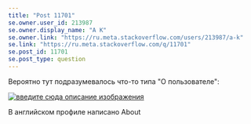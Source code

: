 ```yaml
---
title: "Post 11701"
se.owner.user_id: 213987
se.owner.display_name: "A K"
se.owner.link: "https://ru.meta.stackoverflow.com/users/213987/a-k"
se.link: "https://ru.meta.stackoverflow.com/q/11701"
se.post_id: 11701
se.post_type: question
---
```

<p>Вероятно тут подразумевалось что-то типа &quot;О пользователе&quot;:</p>
<p><a href="https://i.stack.imgur.com/JFFf8.png" rel="nofollow noreferrer"><img src="https://i.stack.imgur.com/JFFf8.png" alt="введите сюда описание изображения" /></a></p>
<p>В английском профиле написано About</p>
